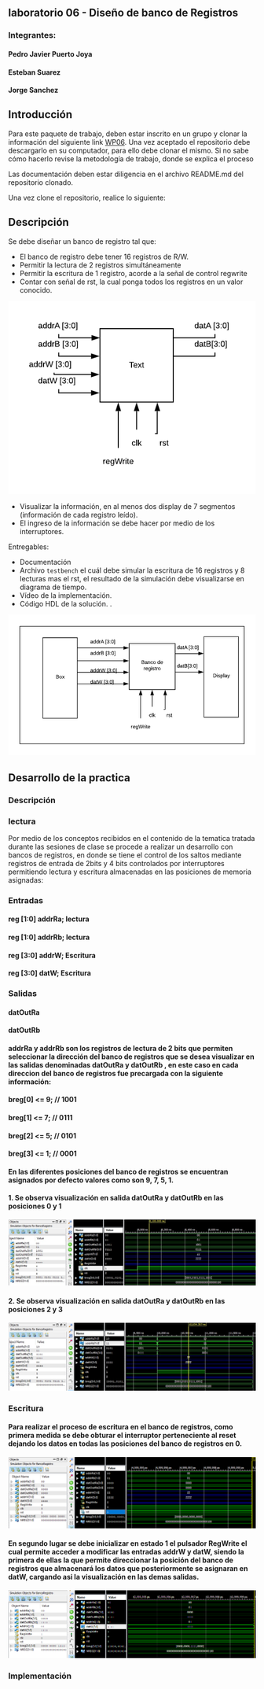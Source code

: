 ## laboratorio 06 - Diseño de banco de Registros

### Integrantes:

#### Pedro Javier Puerto Joya
#### Esteban Suarez
#### Jorge Sanchez

## Introducción

Para este paquete de trabajo, deben estar inscrito en un grupo y clonar la información del siguiente link [WP06](https://classroom.github.com/g/XHLhUCe3). Una vez aceptado el repositorio debe descargarlo en su computador, para ello debe clonar el mismo. Si no sabe cómo hacerlo revise la metodología de trabajo, donde se explica el proceso

Las documentación deben estar diligencia en el archivo README.md del repositorio clonado.

Una vez clone el repositorio, realice lo siguiente:

## Descripción 
Se debe diseñar un banco de registro tal que:

* El banco de registro debe tener 16 registros de R/W.
* Permitir la lectura de 2 registros  simultáneamente 
* Permitir la escritura  de 1 registro, acorde a la señal de control regwrite
* Contar con señal de rst, la cual  ponga  todos los registros en un valor conocido.

![cn](https://github.com/Fabeltranm/SPARTAN6-ATMEGA-MAX5864/blob/master/lab/lab07-BancosRgistro/doc/caja%20negra.png)

* Visualizar la información, en al menos dos display de 7 segmentos (información de cada registro leído).
* El ingreso de la información se debe hacer por medio de los interruptores.

Entregables:

* Documentación
* Archivo `testbench` el cuál debe simular la escritura de 16 registros y 8 lecturas mas el rst, el resultado de la simulación debe visualizarse en diagrama de tiempo.
* Vídeo de la implementación.
* Código HDL de la solución.
.

 ![caja](https://github.com/Fabeltranm/SPARTAN6-ATMEGA-MAX5864/blob/master/lab/lab07-BancosRgistro/doc/banco%20registro.png)


## Desarrollo de la practica

### Descripción
### lectura
Por medio de los conceptos recibidos en el contenido de la tematica tratada durante las sesiones de clase se procede a realizar un desarrollo con bancos de registros, en donde se tiene el control de los saltos mediante registros de entrada de 2bits y 4 bits controlados por interruptores permitiendo lectura y escritura almacenadas en las posiciones de memoria asignadas:
### Entradas 
####	reg [1:0] addrRa; lectura
####    reg [1:0] addrRb; lectura
####	reg [3:0] addrW;  Escritura
####	reg [3:0] datW;   Escritura
### Salidas
#### datOutRa
#### datOutRb

#### addrRa y addrRb son los registros de lectura de 2 bits que permiten seleccionar la dirección del banco de registros que se desea visualizar en las salidas denominadas datOutRa y datOutRb  , en este caso en cada direccion del banco de registros fue precargada con la siguiente información:

#### breg[0] <= 9;  //  1001 
#### breg[1] <= 7;  //  0111
#### breg[2] <= 5;  //  0101
#### breg[3] <= 1;  //  0001
		
#### En las diferentes posiciones del banco de registros se encuentran asignados por defecto valores como son 9, 7, 5, 1.

#### 1. Se observa visualización en salida datOutRa y datOutRb en las posiciones 0 y 1
![sim](https://github.com/ELINGAP-7545/lab06-lab05-grupo-11/blob/master/simulacionn.PNG)
 
#### 2. Se observa visualización en salida datOutRa y datOutRb en las posiciones 2 y 3
![simm](https://github.com/ELINGAP-7545/lab06-lab05-grupo-11/blob/master/simulacion.PNG)

### Escritura 

#### Para realizar el proceso de escritura en el banco de registros, como primera medida se debe obturar el interruptor perteneciente al reset dejando los datos en todas las posiciones del banco de registros en 0.
![reset](https://github.com/ELINGAP-7545/lab06-lab05-grupo-11/blob/master/reset.PNG)

#### En segundo lugar se debe inicializar en estado 1 el pulsador RegWrite el cual permite acceder a modificar las entradas addrW y datW, siendo la primera de ellas la que permite direccionar la posición del banco de registros que almacenará los datos que posteriormente se asignaran en datW, cargando asi la visualización en las demas salidas.  
![escritura](https://github.com/ELINGAP-7545/lab06-lab05-grupo-11/blob/master/escritura.PNG)

### Implementación
